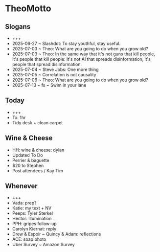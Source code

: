 # TheoMotto

## Slogans

* +++
* 2025-06-27 ~ Slashdot: To stay youthful, stay useful.
* 2025-07-03 ~ Theo: What are you going to do when you grow old?
* 2025-07-03 ~ Theo: In the same way that it's not guns that kill people, it's people that kill people: It's not AI that spreads disinformation, it's people that spread disinformation.
* 2025-07-04 ~ Steve Jobs: One more thing
* 2025-07-05 ~ Correlation is not causality
* 2025-07-06 ~ Theo: What are you going to do when you grow old?
* 2025-07-13 ~ fs ~ Swim in your lane

## Today

* +++
* Tx: 1hr
* Tidy desk + clean carpet

## Wine & Cheese

* HH: wine & cheese: dylan
* Updated To Do
* Perrier & baguette
* $20 to Stephen
* Post attendees / Kay Tim

## Whenever

* +++
* Vada: prep?
* Katie: my text + NV
* Peeps: Tyler Sterkel
* Hector: Illumination
* PPH: gripes follow-up
* Carolyn Kiernat: reply
* Drew & Espoir ~ Quincy & Adam: reflections
* ACE: soap photo
* Uber Survey ~ Amazon Survey

